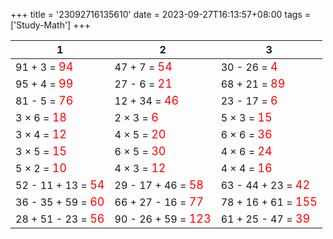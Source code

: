 +++ 
title = '23092716135610' 
date = 2023-09-27T16:13:57+08:00 
tags = ['Study-Math'] 
+++ 

1 | 2 | 3 
-- | -- | -- 
91 + 3 = <font color=red size=4>94</font> | 47 + 7 = <font color=red size=4>54</font> | 30 - 26 = <font color=red size=4>4</font> 
95 + 4 = <font color=red size=4>99</font> | 27 - 6 = <font color=red size=4>21</font> | 68 + 21 = <font color=red size=4>89</font> 
81 - 5 = <font color=red size=4>76</font> | 12 + 34 = <font color=red size=4>46</font> | 23 - 17 = <font color=red size=4>6</font> 
3 × 6 = <font color=red size=4>18</font> | 2 × 3 = <font color=red size=4>6</font> | 5 × 3 = <font color=red size=4>15</font> 
3 × 4 = <font color=red size=4>12</font> | 4 × 5 = <font color=red size=4>20</font> | 6 × 6 = <font color=red size=4>36</font> 
3 × 5 = <font color=red size=4>15</font> | 6 × 5 = <font color=red size=4>30</font> | 4 × 6 = <font color=red size=4>24</font> 
5 × 2 = <font color=red size=4>10</font> | 4 × 3 = <font color=red size=4>12</font> | 4 × 4 = <font color=red size=4>16</font> 
52 - 11 + 13 = <font color=red size=4>54</font> | 29 - 17 + 46 = <font color=red size=4>58</font> | 63 - 44 + 23 = <font color=red size=4>42</font> 
36 - 35 + 59 = <font color=red size=4>60</font> | 66 + 27 - 16 = <font color=red size=4>77</font> | 78 + 16 + 61 = <font color=red size=4>155</font> 
28 + 51 - 23 = <font color=red size=4>56</font> | 90 - 26 + 59 = <font color=red size=4>123</font> | 61 + 25 - 47 = <font color=red size=4>39</font> 

